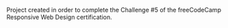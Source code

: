 Project created in order to complete the Challenge #5 of the freeCodeCamp Responsive Web Design certification.
